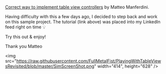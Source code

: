[Correct way to implement table view controllers](http://matteomanferdini.com/the-correct-way-to-display-lists-in-ios-and-what-many-developers-do-wrong/) by Matteo Manferdini.

Having difficulty with this a few days ago, I decided to step back and work on this sample project. The tutorial (link above) was placed into my LinkedIn feed right on time 💡

Try this out & enjoy!

Thank you Matteo

<img src="https://raw.githubusercontent.com/FullMetalFist/PlayingWithTableViewsRevisited/blob/master/SimScreenShot.png" width="414", height="628" />

